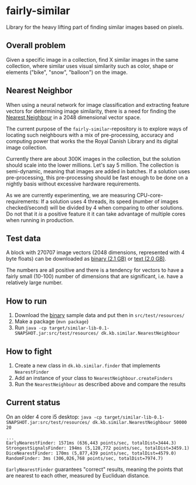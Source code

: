 # fairly-similar
Library for the heavy lifting part of finding similar images based on pixels.

## Overall problem

Given a specific image in a collection, find X similar images in the same collection, 
where similar uses visual similarity such as color, shape or elements ("bike", "snow", 
"balloon") on the image.

## Nearest Neighbor

When using a neural network for image classification and extracting feature vectors for 
determining image similarity, there is a need for finding the 
[Nearest Neighbour](https://en.wikipedia.org/wiki/Nearest_neighbor_search) in a 2048 
dimensional vector space.

The current purpose of the `fairly-similar`-repository is to explore ways of locating 
such neighbours with a mix of pre-processing, accuracy and computing power that works 
the the Royal Danish Library and its digital image collection.

Currently there are about 300K images in the collection, but the solution should scale 
into the lower millions. Let's say 5 million. The collection is semi-dynamic, meaning 
that images are added in batches. If a solution uses pre-processing, this pre-processing 
should be fast enough to be done on a nightly basis without excessive hardware requirements.

As we are currently experimenting, we are measuring CPU-core-requirements: If a solution 
uses 4 threads, its speed (number of images checked/second) will be divided by 4 when 
comparing to other solutions. Do not that it _is_ a positive feature it it can take 
advantage of multiple cores when running in production.

## Test data

A block with 270707 image vectors (2048 dimensions, represented with 4 byte floats) can 
be downloaded as 
[binary (2.1 GB)](https://labs-devel.statsbiblioteket.dk/pixplot/kb_all/pixplot_vectors_270707.bin) or 
[text (2.0 GB)](https://labs-devel.statsbiblioteket.dk/pixplot/kb_all/pixplot_vectors_270707.txt.gz).

The numbers are all positive and there is a tendency for vectors to have a fairly small 
(10-100) number of dimensions that are significant, i.e. have a relatively large number.

## How to run

1. Download the [binary](https://labs-devel.statsbiblioteket.dk/pixplot/kb_all/pixplot_vectors_270707.bin)
sample data and put then in `src/test/resources/`
2. Make a package (`mvn package`)
3. Run `java -cp target/similar-lib-0.1-SNAPSHOT.jar:src/test/resources/ dk.kb.similar.NearestNeighbour`

## How to fight

1. Create a new class in `dk.kb.similar.finder` that implements `NearestFinder`
2. Add an instance of your class to `NearestNeighbour.createFinders`
3. Run the `NearestNeighbour` as described above and compare the results

## Current status

On an older 4 core i5 desktop:
`java -cp target/similar-lib-0.1-SNAPSHOT.jar:src/test/resources/ dk.kb.similar.NearestNeighbour 50000 20`
```
...
EarlyNearestFinder: 1571ms (636,443 points/sec, totalDist=3444.3)
StrongestSignalsFinder: 194ms (5,128,772 points/sec, totalDist=3459.1)
DiceNearestFinder: 170ms (5,877,439 points/sec, totalDist=4579.0)
RandomFinder: 3ms (306,026,768 points/sec, totalDist=7974.7)
```

`EarlyNearestFinder` guarantees "correct" results, meaning the points that are nearest to each other, measured by Eucliduan distance.
